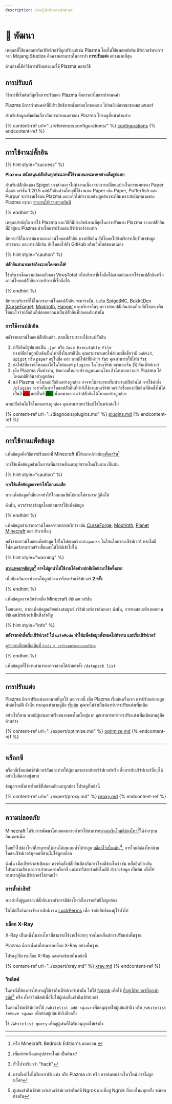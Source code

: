 ```yaml
---
description: เรียนรู้วิธีปรับแต่งเซิร์ฟเวอร์
---
```


# 📶 พัฒนา

เหตุผลที่ใช้แพลตฟอร์มเซิร์ฟเวอร์ที่ถูกปรับแก้เช่น Plazma โดยไม่ใช้แพลตฟอร์มเซิร์ฟเวอร์ทางการจาก Mojang Studios คือความสามารถในการทำ **การปรับแต่ง** อย่างมากที่สุด

ด้านล่างนี้คือวิธีการปรับแต่งและใช้ Plazma หลายวิธี

## การปรับแก้ <a href="#id-1" id="id-1"></a>

วิธีการที่เริ่มต้นที่สุดในการปรับแต่ง Plazma คือการแก้ไขการกำหนดค่า

Plazma มีการกำหนดค่าที่มีประสิทธิภาพตั้งแต่กลไกของเกม ไปจนถึงลักษณะของมอนสเตอร์

สำหรับข้อมูลเพิ่มเติมเกี่ยวกับการกำหนดค่าของ Plazma โปรดดูที่หน้าด้านล่าง

{% content-ref url="../reference/configurations/" %}
[configurations](../reference/configurations/)
{% endcontent-ref %}

***

## การใช้งานปลั๊กอิน <a href="#id-2" id="id-2"></a>

{% hint style="success" %}

**Plazma สนับสนุนปลัักอินทุกประเภทที่ใช้งานบนกระดาษอย่างเต็มรูปแบบ**

สำหรับปลัักอินของ Spigot บางส่วนอาจไม่ทำงานเนื่องจากการเปลี่ยนแปลงในการแมพของ Paper ตั้งแต่เวอร์ชัน 1.20.5 แต่ปลัักอินส่วนใหญ่ที่ใช้งานบน Paper เช่น Paper, Pufferfish และ Purpur จะทำงานได้บน Plazma และหากไม่ทำงานอย่างถูกต้องจะเป็นเพราะข้อผิดพลาดของ Plazma กรุณา [รายงานให้เราทราบทันที](../diagnosis/plugins.md)

{% endhint %}

เหตุผลสำคัญในการใช้ Plazma และวิธีที่มีประสิทธิภาพที่สุดในการปรับแต่ง Plazma
ระบบปลัักอินที่มีอยู่บน Plazma ช่วยให้การปรับแต่งเซิร์ฟเวอร์ง่ายมาก

มีหลายวิธีในการค้นหาและดาวน์โหลดปลัักอิน บางปลัักอิน
อัปโหลดไปยังบริการเก็บรักษาข้อมูลสาธารณะ และบางปลัักอิน
อัปโหลดไปยัง GitHub หรือเว็บไซต์ของตนเอง

{% hint style="caution" %}

**ปลัักอินสามารถเข้าถึงระบบโดยตรงได้!**

ใช้บริการเช็คความปลอดภัยของ VirusTotal หรือบริการที่เชื่อถือได้เสมอก่อนการใช้งานปลัักอินหรือ
ดาวน์โหลดปลัักอินจากบริการที่เชื่อถือได้

{% endhint %}

มีหลายบริการที่ใช้ในการดาวน์โหลดปลัักอิน ระหว่างนั้น, [บอร์ด SpigotMC](https://www.spigotmc.org/resources/), [BukkitDev (CurseForge)](https://dev.bukkit.org/bukkit-plugins), [Modrinth](https://modrinth.com/plugins), [Hanger](https://hangar.papermc.io/) และบริการอื่นๆ ตรวจสอบปลัักอินก่อนที่จะอัปโหลด เพื่อให้แน่ใจว่าปลัักอินที่ปล่อยออกมาเป็นปลัักอินที่ปลอดภัยเท่านั้น

### การใช้งานปลัักอิน <a href="#id-2.1" id="id-2.1"></a>

หลังจากดาวน์โหลดปลัักอินแล้ว, ตอนนี้เรามาลองใช้งานปลัักอิน

1. ปลัักอินมีรูปแบบเป็น `.jar` หรือ `Java Executable File`\
   บางปลัักอินถูกบีบอัดเป็นไฟล์ซึ่งในกรณีนั้น
   คุณสามารถแตกไฟล์และเช็คชื่อว่ามี `bukkit`, `spigot` หรือ `paper` อยู่ในชื่อ และ
   หากมีไฟล์ที่มีคำว่า `fat` คุณสามารถใช้ไฟล์ `fat`
2. นำไฟล์ที่ดาวน์โหลดมาใส่ในโฟลเดอร์ `plugins` ในโซนเซิร์ฟเวอร์และเริ่ม (รี)เริ่มเซิร์ฟเวอร์
3. เมื่อ Plazma เริ่มทำงาน, ข้อความใหม่จะปรากฏบนคอนโซล
   สิ่งนี้หมายความว่า Plazma ได้โหลดปลัักอินอย่างถูกต้อง
4. แม้ Plazma จะโหลดปลัักอินอย่างถูกต้อง อาจจะไม่สามารถเริ่มทำงานปลัักอินได้
   การใช้คำสั่ง `/plugins` จะช่วยในการโหลดปลัักอินที่กำลังใช้งานบนเซิร์ฟเวอร์
   ถ้าชื่อของปลัักอินที่ติดตั้งไม่ได้เป็นสี <mark style="background-color:red;">แดง</mark>
   แต่เป็นสี <mark style="background-color:green;">เขียว</mark>
   นั่นหมายความว่าปลัักอินได้โหลดอย่างถูกต้อง

หากปลัักอินไม่ได้โหลดอย่างถูกต้อง คุณสามารถหาวิธีแก้ไขในหน้าต่อไป

{% content-ref url="../diagnosis/plugins.md" %}
[plugins.md](../diagnosis/plugins.md)
{% endcontent-ref %}

***

## การใช้งานแพ็คข้อมูล <a href="#id-3" id="id-3"></a>

แพ็คข้อมูลคือวิธีการปรับแต่งที่ Minecraft มีให้และคล้ายกับ[แพ็คเสริม](#user-content-fn-1)[^1]

การใช้แพ็คข้อมูลช่วยในการเพิ่มสรรพสิ่งและอุปสรรคใหม่ในเกม เป็นต้น

{% hint style="caution" %}

**การใช้แพ็คข้อมูลอาจทำให้โลกเกมเสีย**

บางแพ็คข้อมูลที่เสียอาจทำให้โลกเกมเสียไปและไม่สามารถกู้คืนได้

ดังนั้น, ควรสำรองข้อมูลโลกก่อนการใช้แพ็คข้อมูล

{% endhint %}

แพ็คข้อมูลสามารถดาวน์โหลดจากหลายบริการ เช่น [CurseForge](https://www.curseforge.com/minecraft/search?page=1\&pageSize=50\&sortBy=relevancy\&class=data-packs), [Modrinth](https://modrinth.com/datapacks), [Planet Minecraft](https://www.planetminecraft.com/data-packs/) และบริการอื่นๆ

หลังจากดาวน์โหลดแพ็คข้อมูล ใส่ในโฟลเดอร์ `datapacks` ในโซนโลกของเซิร์ฟเวอร์
หากไม่มีโฟลเดอร์สามารถสร้างขึ้นและใส่ไฟล์เข้าไปได้

{% hint style="warning" %}

**[บางแพคเกจข้อมูล](#user-content-fn-2)[^2] อาจไม่ถูกนำไปใช้งานได้อย่างปกติเมื่อนำมาใช้ครั้งแรก**

เพื่อป้องกันการทำงานไม่ถูกต้องควรรีสตาร์ทเซิร์ฟเวอร์ **2 ครั้ง**

{% endhint %}

แพ็คข้อมูลอาจเสียง่ายเมื่อ Minecraft อัปเดตเวอร์ชัน

โดยเฉพาะ, หากแพ็คข้อมูลเสียอย่างสมบูรณ์ เซิร์ฟเวอร์อาจล้มเหลว ดังนั้น,
การทดสอบเพียงพอก่อนอัปเดตเซิร์ฟเวอร์เป็นสิ่งสำคัญ

{% hint style="info" %}

**หลังจากคำสั่งเริ่มเซิร์ฟเวอร์ ใส่ `safeMode` ทำให้แพ็คข้อมูลทั้งหมดไม่ทำงาน และเริ่มเซิร์ฟเวอร์**

[ดูรายละเอียดเพิ่มเติมที่ `อ้างอิง > อาร์กิวเมนท์และแอตทริบิวต์`](../reference/arguments.md#safemode)

{% endhint %}

แพ็คข้อมูลที่ใช้งานสามารถตรวจสอบได้ด้วยคำสั่ง `/datapack list`

***

## การปรับแต่ง <a href="#id-4" id="id-4"></a>

Plazma มีการปรับแต่งมากมายที่ถูกใช้ นอกจากนี้ เมื่อ Plazma เริ่มต้นครั้งแรก
การปรับแต่งจะถูกทำอัตโนมัติ ดังนั้น หากคุณทำตามคู่มือ [เริ่มต้น](./README.md) คุณจะไม่จำเป็นต้องทำการปรับแต่งเพิ่มเติม

อย่างไรก็ตาม หากมีผู้เล่นมากหรือขนาดของโลกใหญ่มาก
คุณสามารถทำการปรับแต่งเพิ่มเติมตามคู่มือด้านล่าง

{% content-ref url="../expert/optimize.md" %}
[optimize.md](../expert/optimize.md)
{% endcontent-ref %}

***

## พร็อกซี <a href="#id-5" id="id-5"></a>

พร็อกซีเชื่อมต่อเซิร์ฟเวอร์กันและช่วยให้ผู้เล่นสามารถย้ายเซิร์ฟเวอร์หรือ
สื่อสารกับเซิร์ฟเวอร์อื่นๆได้อย่างไม่มีความยุ่งยาก

ข้อมูลการตั้งค่าพร็อกซีที่ปลอดภัยและถูกต้อง โปรดดูที่หน้านี้

{% content-ref url="../expert/proxy.md" %}
[proxy.md](../expert/proxy.md)
{% endcontent-ref %}

***

## ความปลอดภัย <a href="#id-5" id="id-5"></a>

Minecraft ได้รับการพัฒนาโดยมอดหลายตัวทำให้สามารถ[หาเอนจินโจมตีช่องโหว่](#user-content-fn-3)[^3]ได้ง่ายๆบนอินเตอร์เน็ต

โดยทั่วไปช่องโหว่ที่สามารถใช้งานได้บนเกมทั่วไปจะถูก [บล็อกไว้เบื้องต้น](#user-content-fn-4)[^4],
การโจมตีช่องโหว่ผ่านโหลดเซิร์ฟเวอร์บุคคลที่สามไม่ได้ถูกบล็อก

ดังนั้น เมื่อเซิร์ฟเวอร์เปิดเผย ควรติดตั้งปลั๊กอินป้องกันการโจมตีช่องโหว่ เช่น
พลั๊กอินป้องกันโปรแกรมเสีย และการกำหนดค่าพร็อกซี และการรีสตาร์ทอัตโนมัติ สำรองข้อมูล เป็นต้น เพื่อให้สามารถกู้คืนเซิร์ฟเวอร์ได้รวดเร็ว

### การตั้งค่าสิทธิ <a href="#id-5.1" id="id-5.1"></a>

บางคำสั่งผู้ดูแลของปลั๊กอินบางตัวอาจมีช่องโหว่เนื่องจากสิทธิไม่ถูกต้อง

ให้ใช้ปลั๊กอินการจัดการสิทธิ เช่น [LuckPerms](https://luckperms.net/) เพื่อ จำกัดสิทธิของผู้ใช้ทั่วไป

### บล็อก X-Ray <a href="#id-5.2" id="id-5.2"></a>

X-Ray เป็นหนึ่งในช่องโหว่ที่สามารถใช้งานได้ง่ายๆ จากไคลเอ็นต์การปรับแต่งพื้นฐาน

Plazma มีการตั้งค่าที่สามารถบล็อก X-Ray อย่างพื้นฐาน

โปรดดูวิธีการบล็อก X-Ray และคำอธิบายในหน้านี้

{% content-ref url="../expert/xray.md" %}
[xray.md](../expert/xray.md)
{% endcontent-ref %}

### วิทลิสต์ <a href="#id-5.3" id="id-5.3"></a>

ในกรณีที่ต้องการให้บางผู้ใช้เข้าถึงเซิร์ฟเวอร์เท่านั้น
ให้ใช้ [Ngrok](./README.md#id-6.2) เพื่อใช้ [ที่อยู่เซิร์ฟเวอร์ที่ถูกเข้ารหัส](#user-content-fn-5)[^5] หรือ
ตั้งค่าวิทลิสต์เพื่อไม่ให้ผู้เล่นอื่นเข้าถึงเซิร์ฟเวอร์

ในคอนโซลเซิร์ฟเวอร์ใช้ `/whitelist add <ผู้เล่น>` เพื่ออนุญาตให้ผู้เล่นเข้าถึง หรือ
`/whitelist remove <ผู้เล่น>` เพื่อห้ามผู้เล่นเข้าถึงอีกครั้ง

ใช้ `/whitelist query` เพื่อดูผู้เล่นที่ได้รับอนุญาตให้เข้าถึง

***

[^1]: หรือ Minecraft: Bedrock Edition's แอดออน.

[^2]: เพิ่มสรรพสิ่งและอุปสรรคใหม่ เป็นต้น

[^3]: ทั่วไปจะเรียกว่า "hack"

[^4]: การตั้งค่าไม่ได้รับการปรับแต่ง หรือ Plazma เก่า หรือ การค้นพบช่องโหว่ใหม่ อาจไม่ถูกบล็อก

[^5]: ผู้เล่นเข้าถึงเซิร์ฟเวอร์ผ่านเซิร์ฟเวอร์พร็อกซี Ngrok และที่อยู่ Ngrok ที่ออกใหม่ทุกครั้ง จะแตกต่างกัน
